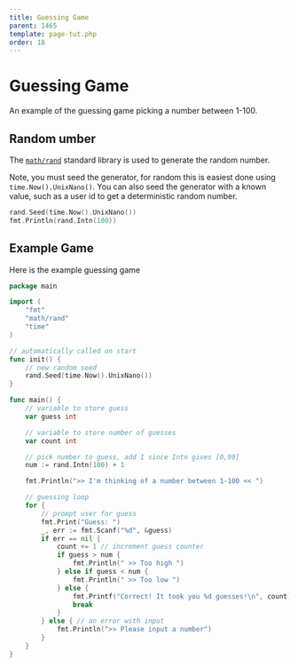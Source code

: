 ```yaml
---
title: Guessing Game
parent: 1465
template: page-tut.php
order: 18
---
```


# Guessing Game

An example of the guessing game picking a number between 1-100.


## Random umber

The [`math/rand`](https://golang.org/pkg/math/rand/) standard library is used to generate the random number.

Note, you must seed the generator, for random this is easiest done using `time.Now().UnixNano()`. You can also seed the generator with a known value, such as a user id to get a deterministic random number.

```go
rand.Seed(time.Now().UnixNano())
fmt.Println(rand.Intn(100))
```

## Example Game

Here is the example guessing game

```go
package main

import (
	"fmt"
	"math/rand"
	"time"
)

// automatically called on start
func init() {
	// new random seed
	rand.Seed(time.Now().UnixNano())
}

func main() {
	// variable to store guess
	var guess int

	// variable to store number of guesses
	var count int

	// pick number to guess, add 1 since Intn gives [0,99]
	num := rand.Intn(100) + 1

	fmt.Println(">> I'm thinking of a number between 1-100 << ")

	// guessing loop
	for {
		// prompt user for guess
		fmt.Print("Guess: ")
		_, err := fmt.Scanf("%d", &guess)
		if err == nil {
			count += 1 // increment guess counter
			if guess > num {
				fmt.Println(" >> Too high ")
			} else if guess < num {
				fmt.Println(" >> Too low ")
			} else {
				fmt.Printf("Correct! It took you %d guesses!\n", count)
				break
			}
		} else { // an error with input
			fmt.Println(">> Please input a number")
		}
	}
}
```

